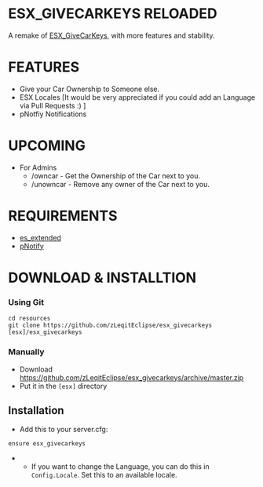 # ESX_GIVECARKEYS RELOADED

A remake of [ESX_GiveCarKeys](https://github.com/c0deina/ESX_GiveCarKeys), with more features and stability.

# FEATURES
* Give your Car Ownership to Someone else.
* ESX Locales [It would be very appreciated if you could add an Language via Pull Requests :) ]
* pNotfiy Notifications

# UPCOMING
* For Admins
	* /owncar - Get the Ownership of the Car next to you.
	* /unowncar - Remove any owner of the Car next to you.

# REQUIREMENTS
* [es_extended](https://github.com/esx-framework/es_extended)
* [pNotify](https://github.com/Nick78111/pNotify)

# DOWNLOAD & INSTALLTION

### Using Git

```
cd resources
git clone https://github.com/zLeqitEclipse/esx_givecarkeys [esx]/esx_givecarkeys
```
### Manually
- Download https://github.com/zLeqitEclipse/esx_givecarkeys/archive/master.zip
- Put it in the `[esx]` directory

## Installation
- Add this to your server.cfg:

```
ensure esx_givecarkeys
```

-  * If you want to change the Language, you can do this in `Config.Locale`. Set this to an available locale.